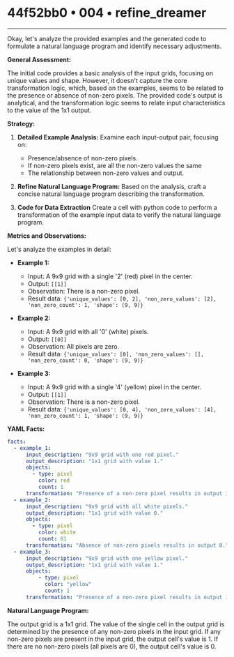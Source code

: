 # 44f52bb0 • 004 • refine_dreamer

---
Okay, let's analyze the provided examples and the generated code to formulate a natural language program and identify necessary adjustments.

**General Assessment:**

The initial code provides a basic analysis of the input grids, focusing on unique values and shape. However, it doesn't capture the core transformation logic, which, based on the examples, seems to be related to the presence or absence of non-zero pixels. The provided code's output is analytical, and the transformation logic seems to relate input characteristics to the value of the 1x1 output.

**Strategy:**

1.  **Detailed Example Analysis:** Examine each input-output pair, focusing on:
    *   Presence/absence of non-zero pixels.
    *   If non-zero pixels exist, are all the non-zero values the same
    *   The relationship between non-zero values and output.

2.  **Refine Natural Language Program:** Based on the analysis, craft a concise natural language program describing the transformation.

3.  **Code for Data Extraction** Create a cell with python code to perform a transformation of the example input data to verify the natural language program.

**Metrics and Observations:**

Let's analyze the examples in detail:

*   **Example 1:**
    *   Input: A 9x9 grid with a single '2' (red) pixel in the center.
    *   Output: `[[1]]`
    *   Observation: There is a non-zero pixel.
    *   Result data: `{'unique_values': [0, 2], 'non_zero_values': [2], 'non_zero_count': 1, 'shape': (9, 9)}`

*   **Example 2:**
    *   Input: A 9x9 grid with all '0' (white) pixels.
    *   Output: `[[0]]`
    *   Observation: All pixels are zero.
    *   Result data: `{'unique_values': [0], 'non_zero_values': [], 'non_zero_count': 0, 'shape': (9, 9)}`

*   **Example 3:**
    *   Input: A 9x9 grid with a single '4' (yellow) pixel in the center.
    *   Output: `[[1]]`
    *   Observation: There is a non-zero pixel.
    *   Result data: `{'unique_values': [0, 4], 'non_zero_values': [4], 'non_zero_count': 1, 'shape': (9, 9)}`

**YAML Facts:**

```yaml
facts:
  - example_1:
      input_description: "9x9 grid with one red pixel."
      output_description: "1x1 grid with value 1."
      objects:
        - type: pixel
          color: red
          count: 1
      transformation: "Presence of a non-zero pixel results in output 1."
  - example_2:
      input_description: "9x9 grid with all white pixels."
      output_description: "1x1 grid with value 0."
      objects:
        - type: pixel
          color: white
          count: 81
      transformation: "Absence of non-zero pixels results in output 0."
  - example_3:
      input_description: "9x9 grid with one yellow pixel."
      output_description: "1x1 grid with value 1."
      objects:
          - type: pixel
            color: "yellow"
            count: 1
      transformation: "Presence of a non-zero pixel results in output 1."
```

**Natural Language Program:**

The output grid is a 1x1 grid. The value of the single cell in the output grid is determined by the presence of any non-zero pixels in the input grid. If any non-zero pixels are present in the input grid, the output cell's value is 1. If there are no non-zero pixels (all pixels are 0), the output cell's value is 0.

